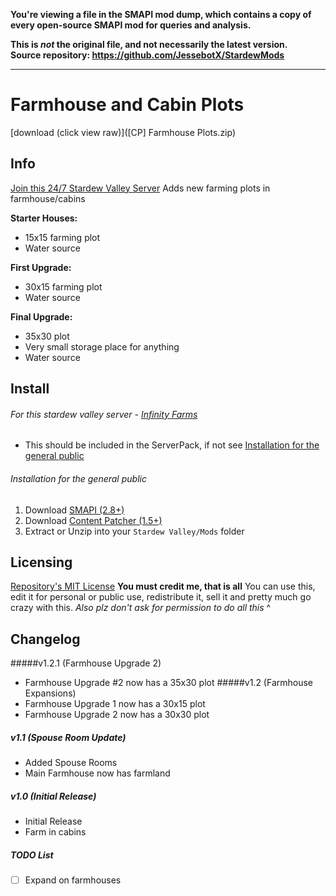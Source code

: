 **You're viewing a file in the SMAPI mod dump, which contains a copy of every open-source SMAPI mod
for queries and analysis.**

**This is _not_ the original file, and not necessarily the latest version.**  
**Source repository: https://github.com/JessebotX/StardewMods**

----

# Farmhouse and Cabin Plots
[download (click view raw)]([CP] Farmhouse Plots.zip)

## Info
[Join this 24/7 Stardew Valley Server](https://discord.gg/6QFxJS9)
Adds new farming plots in farmhouse/cabins

**Starter Houses:**

- 15x15 farming plot
- Water source

**First Upgrade:**

- 30x15 farming plot
- Water source

**Final Upgrade:**

- 35x30 plot
- Very small storage place for anything
- Water source

## Install
###### For this stardew valley server - [Infinity Farms](https://discord.gg/6QFxJS9)
- This should be included in the ServerPack, if not see [Installation for the general public](https://github.com/JessebotX/StardewMods/tree/master/ContentPatcherMods/%5BCP%5D%20Farmhouse%20Plots#installation-for-the-general-public) 

###### Installation for the general public
1. Download [SMAPI (2.8+)](https://www.nexusmods.com/stardewvalley/mods/2400)
2. Download [Content Patcher (1.5+)](https://www.nexusmods.com/stardewvalley/mods/1915)
3. Extract or Unzip into your ```Stardew Valley/Mods``` folder

## Licensing
[Repository's MIT License](https://github.com/JessebotX/StardewMods/blob/master/LICENSE)
**You must credit me, that is all**
You can use this, edit it for personal or public use, redistribute it, sell it and pretty much go crazy with this.
_Also plz don't ask for permission to do all this_ ^

## Changelog
#####v1.2.1 (Farmhouse Upgrade 2)
- Farmhouse Upgrade #2 now has a 35x30 plot
#####v1.2 (Farmhouse Expansions)
- Farmhouse Upgrade 1 now has a 30x15 plot
- Farmhouse Upgrade 2 now has a 30x30 plot
##### v1.1 (Spouse Room Update)
- Added Spouse Rooms
- Main Farmhouse now has farmland
##### v1.0 (Initial Release)
- Initial Release
- Farm in cabins

##### TODO List
- [ ] Expand on farmhouses